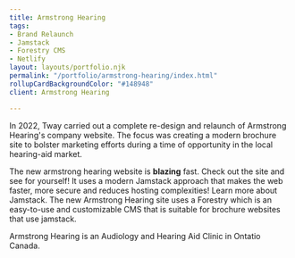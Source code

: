 ```yaml
---
title: Armstrong Hearing
tags:
- Brand Relaunch
- Jamstack
- Forestry CMS
- Netlify
layout: layouts/portfolio.njk
permalink: "/portfolio/armstrong-hearing/index.html"
rollupCardBackgroundColor: "#148948"
client: Armstrong Hearing

---
```

<p>In 2022, Tway carried out a complete re-design and relaunch of Armstrong Hearing's company website. The focus was creating a modern brochure site to bolster marketing efforts during a time of opportunity in the local hearing-aid market.
</p>

<p>
The new armstrong hearing website is <strong>blazing</strong> fast. Check out the site and see for yourself! It uses a modern Jamstack approach that makes the web faster, more secure and reduces hosting complexities! Learn more about Jamstack. The new Armstrong Hearing site uses a Forestry which is an easy-to-use and customizable CMS that is suitable for brochure websites that use jamstack. 
</p>

<p>
Armstrong Hearing is an Audiology and Hearing Aid Clinic in Ontatio Canada.
</p>